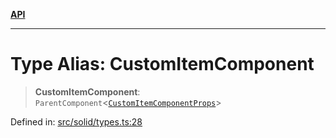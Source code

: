 [**API**](../../API.md)

***

# Type Alias: CustomItemComponent

> **CustomItemComponent**: `ParentComponent`\<[`CustomItemComponentProps`](../interfaces/CustomItemComponentProps.md)\>

Defined in: [src/solid/types.ts:28](https://github.com/inokawa/virtua/blob/f141590c318c92fb814be380223b1e62dac03ace/src/solid/types.ts#L28)
